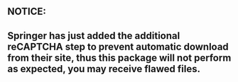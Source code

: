## NOTICE:

## Springer has just added the additional reCAPTCHA step to prevent automatic download from their site, thus this package will not perform as expected, you may receive flawed files.
